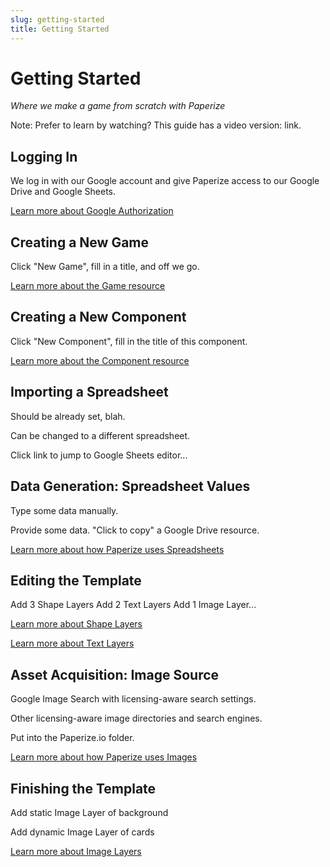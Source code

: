 ```yaml
---
slug: getting-started
title: Getting Started
---
```


# Getting Started

_Where we make a game from scratch with Paperize_

Note: Prefer to learn by watching? This guide has a video version: link.

## Logging In

We log in with our Google account and give Paperize access to our Google Drive and Google Sheets.

<a href="/references/google-authorization">Learn more about Google Authorization</a>

## Creating a New Game

Click "New Game", fill in a title, and off we go.

<a href="/references/game">Learn more about the Game resource</a>

## Creating a New Component

Click "New Component", fill in the title of this component.

<a href="/references/component">Learn more about the Component resource</a>

## Importing a Spreadsheet

Should be already set, blah.

Can be changed to a different spreadsheet.

Click link to jump to Google Sheets editor...

## Data Generation: Spreadsheet Values

Type some data manually.

Provide some data. "Click to copy" a Google Drive resource.

<a href="/references/spreadsheet">Learn more about how Paperize uses Spreadsheets</a>

## Editing the Template

Add 3 Shape Layers
Add 2 Text Layers
Add 1 Image Layer...

<a href="/references/shape-layer">Learn more about Shape Layers</a>

<a href="/references/text-layer">Learn more about Text Layers</a>

## Asset Acquisition: Image Source

Google Image Search with licensing-aware search settings.

Other licensing-aware image directories and search engines.

Put into the Paperize.io folder.

<a href="/references/image">Learn more about how Paperize uses Images</a>

## Finishing the Template

Add static Image Layer of background

Add dynamic Image Layer of cards

<a href="/references/image-layer">Learn more about Image Layers</a>

